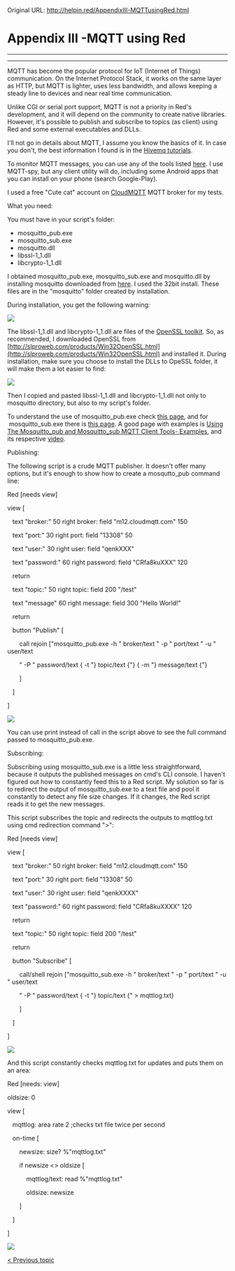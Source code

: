 Original URL: <http://helpin.red/AppendixIII-MQTTusingRed.html>

# Appendix III -MQTT using Red

* * *

* * *

MQTT has become the popular protocol for IoT (Internet of Things) communication. On the Internet Protocol Stack, it works on the same layer as HTTP, but MQTT is lighter, uses less bandwidth, and allows keeping a steady line to devices and near real time communication.

Unlike CGI or serial port support, MQTT is not a priority in Red's development, and it will depend on the community to create native libraries. However, it's possible to publish and subscribe to topics (as client) using Red and some external executables and DLLs.

I'll not go in details about MQTT, I assume you know the basics of it. In case you don't, the best information I found is in the [Hivemq tutorials](https://www.hivemq.com/mqtt-essentials/).

To monitor MQTT messages, you can use any of the tools listed [here](https://www.hivemq.com/mqtt-toolbox). I use MQTT-spy, but any client utility will do, including some Android apps that you can install on your phone (search Google-Play).

I used a free "Cute cat" account on [CloudMQTT](https://www.cloudmqtt.com/plans.html) MQTT broker for my tests.

What you need:

You must have in your script's folder:

- mosquitto\_pub.exe
- mosquitto\_sub.exe
- mosquitto.dll
- libssl-1\_1.dll
- libcrypto-1\_1.dll

I obtained mosquitto\_pub.exe, mosquitto\_sub.exe and mosquitto.dll by installing mosquitto downloaded from [here](https://mosquitto.org/download/). I used the 32bit install. These files are in the "mosquitto" folder created by installation.

During installation, you get the following warning:

![](http://helpin.red/lib/NewItem260.png)

The libssl-1\_1.dll and libcrypto-1\_1.dll are files of the [OpenSSL toolkit](https://www.openssl.org/). So, as recommended, I downloaded OpenSSL from [http://slproweb.com/products/Win32OpenSSL.html](http://slproweb.com/products/Win32OpenSSL.html) and installed it. During installation, make sure you choose to install the DLLs to OpeSSL folder, it will make them a lot easier to find:

![](http://helpin.red/lib/NewItem263.png)

Then I copied and pasted libssl-1\_1.dll and libcrypto-1\_1.dll not only to mosquitto directory, but also to my script's folder.

To understand the use of mosquitto\_pub.exe check [this page](https://mosquitto.org/man/mosquitto_pub-1.html), and for  mosquitto\_sub.exe there is [this page](https://mosquitto.org/man/mosquitto_sub-1.html). A good page with examples is [Using The Mosquitto\_pub and Mosquitto\_sub MQTT Client Tools- Examples](http://www.steves-internet-guide.com/mosquitto_pub-sub-clients/), and its respective [video](https://youtu.be/J4pqv9__uzE).

Publishing:

The following script is a crude MQTT publisher. It doesn't offer many options, but it's enough to show how to create a mosqutto\_pub command line:

Red \[needs view]

view [

   text "broker:" 50 right broker: field "m12.cloudmqtt.com" 150

   text "port:" 30 right port: field "13308" 50

   text "user:" 30 right user: field "qenkXXX"

   text "password:" 60 right password: field "CRfa8kuXXX" 120

   return

   text "topic:" 50 right topic: field 200 "/test"

   text "message" 60 right message: field 300 "Hello World!"

   return

   button "Publish" [

       call rejoin ["mosquitto\_pub.exe -h " broker/text " -p " port/text " -u " user/text

       " -P " password/text { -t "} topic/text {"} { -m "} message/text {"}

       ]

   ]

]

![](http://helpin.red/lib/NewItem266.png)

You can use print instead of call in the script above to see the full command passed to mosquitto\_pub.exe.

Subscribing:

Subscribing using mosquitto\_sub.exe is a little less straightforward, because it outputs the published messages on cmd's CLI console. I haven't figured out how to constantly feed this to a Red script. My solution so far is to redirect the output of mosquitto\_sub.exe to a text file and pool it constantly to detect any file size changes. If it changes, the Red script reads it to get the new messages.

This script subscribes the topic and redirects the outputs to mqttlog.txt using cmd redirection command "&gt;":

Red \[needs view]

view [

   text "broker:" 50 right broker: field "m12.cloudmqtt.com" 150

   text "port:" 30 right port: field "13308" 50

   text "user:" 30 right user: field "qenkXXXX"

   text "password:" 60 right password: field "CRfa8kuXXXX" 120

   return

   text "topic:" 50 right topic: field 200 "/test"

   return

   button "Subscribe" [

       call/shell rejoin ["mosquitto\_sub.exe -h " broker/text " -p " port/text " -u " user/text

       " -P " password/text { -t "} topic/text {" &gt; mqttlog.txt}

       ]

   ]

]

![](http://helpin.red/lib/NewItem267.png)

And this script constantly checks mqttlog.txt for updates and puts them on an area:

Red \[needs: view]

oldsize: 0

view [

   mqttlog: area rate 2 ;checks txt file twice per second

   on-time [

       newsize: size? %"mqttlog.txt"

       if newsize &lt;&gt; oldsize [

           mqttlog/text: read %"mqttlog.txt"

           oldsize: newsize

       ]

   ]

]

![](http://helpin.red/lib/NewItem268.png)

[&lt; Previous topic](http://helpin.red/CGIusingRed.html)
